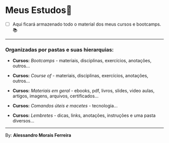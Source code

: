 # Meus Estudos📘

- [ ] Aqui ficará armazenado todo o material dos meus cursos e bootcamps. ​📚​



------



### Organizadas por pastas e suas hierarquias: 

-  **Cursos:** *Bootcamps* - materiais, disciplinas, exercícios, anotações, outros...

-  **Cursos:** *Course of* - materiais, disciplinas, exercícios, anotações, outros...

-  **Cursos:** *Materiais em geral* - ebooks, pdf, livros, slides, video aulas, artigos, imagens, arquivos, certificados...

-  **Cursos:** *Comandos úteis e macetes* - tecnologia...

-  **Cursos:** *Lembretes* - dicas, links, anotações, instruções e uma pasta diversos...



------

By: **Alessandro Morais Ferreira**
